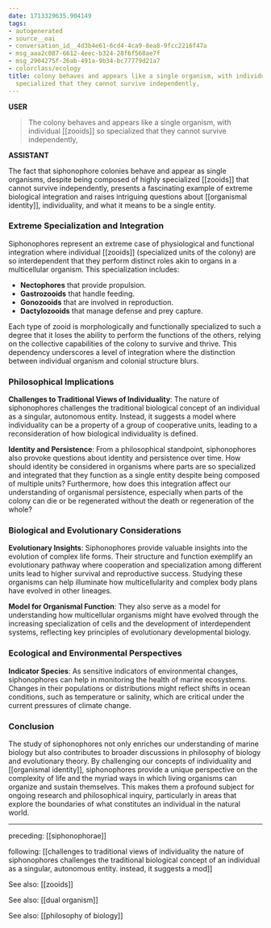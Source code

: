```yaml
---
date: 1713329635.904149
tags:
- autogenerated
- source__oai
- conversation_id__4d3b4e61-6cd4-4ca9-8ea8-9fcc2216f47a
- msg_aaa2c087-6612-4eec-b324-28f6f568ae7f
- msg_2904275f-26ab-491a-9b34-bc77779d21a7
- colorclass/ecology
title: colony behaves and appears like a single organism, with individual zooids so
  specialized that they cannot survive independently,
---
```


**USER**

>The colony behaves and appears like a single organism, with individual [[zooids]] so specialized that they cannot survive independently,


**ASSISTANT**

The fact that siphonophore colonies behave and appear as single organisms, despite being composed of highly specialized [[zooids]] that cannot survive independently, presents a fascinating example of extreme biological integration and raises intriguing questions about [[organismal identity]], individuality, and what it means to be a single entity.

### Extreme Specialization and Integration

Siphonophores represent an extreme case of physiological and functional integration where individual [[zooids]] (specialized units of the colony) are so interdependent that they perform distinct roles akin to organs in a multicellular organism. This specialization includes:
- **Nectophores** that provide propulsion.
- **Gastrozooids** that handle feeding.
- **Gonozooids** that are involved in reproduction.
- **Dactylozooids** that manage defense and prey capture.

Each type of zooid is morphologically and functionally specialized to such a degree that it loses the ability to perform the functions of the others, relying on the collective capabilities of the colony to survive and thrive. This dependency underscores a level of integration where the distinction between individual organism and colonial structure blurs.

### Philosophical Implications

**Challenges to Traditional Views of Individuality**: The nature of siphonophores challenges the traditional biological concept of an individual as a singular, autonomous entity. Instead, it suggests a model where individuality can be a property of a group of cooperative units, leading to a reconsideration of how biological individuality is defined.

**Identity and Persistence**: From a philosophical standpoint, siphonophores also provoke questions about identity and persistence over time. How should identity be considered in organisms where parts are so specialized and integrated that they function as a single entity despite being composed of multiple units? Furthermore, how does this integration affect our understanding of organismal persistence, especially when parts of the colony can die or be regenerated without the death or regeneration of the whole?

### Biological and Evolutionary Considerations

**Evolutionary Insights**: Siphonophores provide valuable insights into the evolution of complex life forms. Their structure and function exemplify an evolutionary pathway where cooperation and specialization among different units lead to higher survival and reproductive success. Studying these organisms can help illuminate how multicellularity and complex body plans have evolved in other lineages.

**Model for Organismal Function**: They also serve as a model for understanding how multicellular organisms might have evolved through the increasing specialization of cells and the development of interdependent systems, reflecting key principles of evolutionary developmental biology.

### Ecological and Environmental Perspectives

**Indicator Species**: As sensitive indicators of environmental changes, siphonophores can help in monitoring the health of marine ecosystems. Changes in their populations or distributions might reflect shifts in ocean conditions, such as temperature or salinity, which are critical under the current pressures of climate change.

### Conclusion

The study of siphonophores not only enriches our understanding of marine biology but also contributes to broader discussions in philosophy of biology and evolutionary theory. By challenging our concepts of individuality and [[organismal identity]], siphonophores provide a unique perspective on the complexity of life and the myriad ways in which living organisms can organize and sustain themselves. This makes them a profound subject for ongoing research and philosophical inquiry, particularly in areas that explore the boundaries of what constitutes an individual in the natural world.


---

preceding: [[siphonophorae]]  


following: [[challenges to traditional views of individuality the nature of siphonophores challenges the traditional biological concept of an individual as a singular, autonomous entity. instead, it suggests a mod]]

See also: [[zooids]]


See also: [[dual organism]]


See also: [[philosophy of biology]]